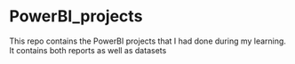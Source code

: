 # PowerBI_projects
This repo contains the PowerBI projects that I had done during my learning.
It contains both reports as well as datasets
